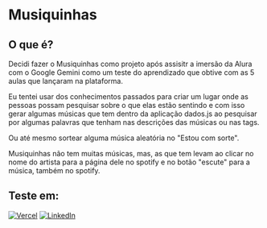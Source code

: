 # Musiquinhas

## O que é?

Decidi fazer o Musiquinhas como projeto após assisitr a imersão da Alura com o Google Gemini como um teste do aprendizado que obtive com as 5 aulas que lançaram na plataforma.

Eu tentei usar dos conhecimentos passados para criar um lugar onde as pessoas possam pesquisar sobre o que elas estão sentindo e com isso gerar algumas músicas que tem dentro da aplicação dados.js ao pesquisar por algumas palavras que tenham nas descrições das músicas ou nas tags.

Ou até mesmo sortear alguma música aleatória no "Estou com sorte".

Musiquinhas não tem muitas músicas, mas, as que tem levam ao clicar no nome do artista para a página dele no spotify e no botão "escute" para a música, também no spotify.

## Teste em:

[![Vercel](https://img.shields.io/badge/vercel-%23000000.svg?style=for-the-badge&logo=vercel&logoColor=white)](https://musiquinhas.vercel.app) [![LinkedIn](https://img.shields.io/badge/LinkedIn-0077B5?style=for-the-badge&logo=linkedin&logoColor=white)](https://www.linkedin.com/in/mafepqnunes/)
